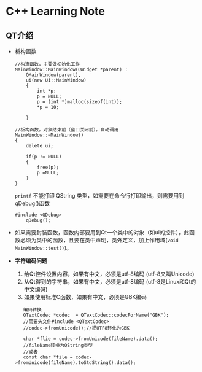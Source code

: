 # C++ Learning Note

## QT介绍

+ 析构函数
    ```
    //构造函数，主要做初始化工作
    MainWindow::MainWindow(QWidget *parent) :
        QMainWindow(parent),
        ui(new Ui::MainWindow)
        {
            int *p;
            p = NULL;
            p = (int *)malloc(sizeof(int));
            *p = 10;

        }

    //析构函数，对象结束前（窗口关闭前），自动调用
    MainWindow::~MainWindow()
    {
        delete ui;

        if(p != NULL)
        {
            free(p);
            p =NULL;
        }
    }
    ```

    `printf` 不能打印 QString 类型，如需要在命令行打印输出，则需要用到 qDebug()函数
    ```
    #include <QDebug>
        qDebug();
    ```

+ 如果需要封装函数，函数内部要用到Qt一个类中的对象（如ui的控件），此函数必须为类中的函数，且要在类中声明，类外定义，加上作用域(`void MainWindow::test()`)。

+ **字符编码问题**

    1. 给Qt控件设置内容，如果有中文，必须是utf-8编码  (utf-8又叫Unicode)
    2. 从Qt得到的字符串，如果有中文，必须是utf-8编码 (utf-8是Linux和Qt的中文编码)
    3. 如果使用标准C函数，如果有中文，必须是GBK编码
     ```
        编码转换
        QTextCodec *codec  = QTextCodec::codecForName("GBK");
        //需要头文件#include <QTextCodec>
        //codec->fromUnicode();//把UTF8转化为GBK

        char *flie = codec->fromUnicode(fileName).data();
        //fileName转换为QString类型
        //或者
        const char *file = codec->fromUnicode(fileName).toStdString().data();
     ```